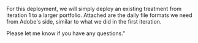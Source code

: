 For this deployment, we will simply deploy an existing treatment from iteration 1 to a larger portfolio. Attached are the daily file formats we need from Adobe's side, similar to what we did in the first iteration.

Please let me know if you have any questions."

